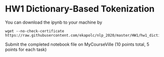 # HW1 Dictionary-Based Tokenization #

You can download the ipynb to your machine by
```
wget --no-check-certificate https://raw.githubusercontent.com/ekapolc/nlp_2020/master/HW1/hw1_dictionary_based_tokenization.ipynb 
```

Submit the completed notebook file on MyCourseVille (10 points total, 5 points for each task)
